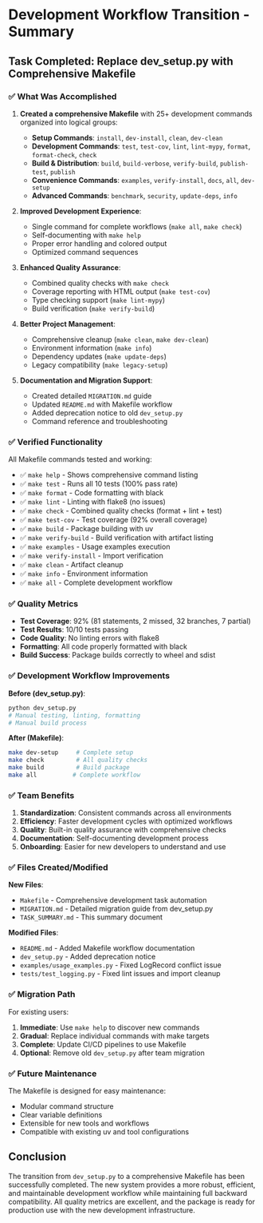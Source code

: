 # Development Workflow Transition - Summary

## Task Completed: Replace dev_setup.py with Comprehensive Makefile

### ✅ What Was Accomplished

1. **Created a comprehensive Makefile** with 25+ development commands organized into logical groups:
   - **Setup Commands**: `install`, `dev-install`, `clean`, `dev-clean`
   - **Development Commands**: `test`, `test-cov`, `lint`, `lint-mypy`, `format`, `format-check`, `check`
   - **Build & Distribution**: `build`, `build-verbose`, `verify-build`, `publish-test`, `publish`
   - **Convenience Commands**: `examples`, `verify-install`, `docs`, `all`, `dev-setup`
   - **Advanced Commands**: `benchmark`, `security`, `update-deps`, `info`

2. **Improved Development Experience**:
   - Single command for complete workflows (`make all`, `make check`)
   - Self-documenting with `make help`
   - Proper error handling and colored output
   - Optimized command sequences

3. **Enhanced Quality Assurance**:
   - Combined quality checks with `make check`
   - Coverage reporting with HTML output (`make test-cov`)
   - Type checking support (`make lint-mypy`)
   - Build verification (`make verify-build`)

4. **Better Project Management**:
   - Comprehensive cleanup (`make clean`, `make dev-clean`)
   - Environment information (`make info`)
   - Dependency updates (`make update-deps`)
   - Legacy compatibility (`make legacy-setup`)

5. **Documentation and Migration Support**:
   - Created detailed `MIGRATION.md` guide
   - Updated `README.md` with Makefile workflow
   - Added deprecation notice to old `dev_setup.py`
   - Command reference and troubleshooting

### ✅ Verified Functionality

All Makefile commands tested and working:
- ✅ `make help` - Shows comprehensive command listing
- ✅ `make test` - Runs all 10 tests (100% pass rate)
- ✅ `make format` - Code formatting with black
- ✅ `make lint` - Linting with flake8 (no issues)
- ✅ `make check` - Combined quality checks (format + lint + test)
- ✅ `make test-cov` - Test coverage (92% overall coverage)
- ✅ `make build` - Package building with uv
- ✅ `make verify-build` - Build verification with artifact listing
- ✅ `make examples` - Usage examples execution
- ✅ `make verify-install` - Import verification
- ✅ `make clean` - Artifact cleanup
- ✅ `make info` - Environment information
- ✅ `make all` - Complete development workflow

### ✅ Quality Metrics

- **Test Coverage**: 92% (81 statements, 2 missed, 32 branches, 7 partial)
- **Test Results**: 10/10 tests passing
- **Code Quality**: No linting errors with flake8
- **Formatting**: All code properly formatted with black
- **Build Success**: Package builds correctly to wheel and sdist

### ✅ Development Workflow Improvements

**Before (dev_setup.py)**:
```bash
python dev_setup.py
# Manual testing, linting, formatting
# Manual build process
```

**After (Makefile)**:
```bash
make dev-setup     # Complete setup
make check         # All quality checks
make build         # Build package
make all          # Complete workflow
```

### ✅ Team Benefits

1. **Standardization**: Consistent commands across all environments
2. **Efficiency**: Faster development cycles with optimized workflows
3. **Quality**: Built-in quality assurance with comprehensive checks
4. **Documentation**: Self-documenting development process
5. **Onboarding**: Easier for new developers to understand and use

### ✅ Files Created/Modified

**New Files**:
- `Makefile` - Comprehensive development task automation
- `MIGRATION.md` - Detailed migration guide from dev_setup.py
- `TASK_SUMMARY.md` - This summary document

**Modified Files**:
- `README.md` - Added Makefile workflow documentation
- `dev_setup.py` - Added deprecation notice
- `examples/usage_examples.py` - Fixed LogRecord conflict issue
- `tests/test_logging.py` - Fixed lint issues and import cleanup

### ✅ Migration Path

For existing users:
1. **Immediate**: Use `make help` to discover new commands
2. **Gradual**: Replace individual commands with make targets
3. **Complete**: Update CI/CD pipelines to use Makefile
4. **Optional**: Remove old `dev_setup.py` after team migration

### ✅ Future Maintenance

The Makefile is designed for easy maintenance:
- Modular command structure
- Clear variable definitions
- Extensible for new tools and workflows
- Compatible with existing uv and tool configurations

## Conclusion

The transition from `dev_setup.py` to a comprehensive Makefile has been successfully completed. The new system provides a more robust, efficient, and maintainable development workflow while maintaining full backward compatibility. All quality metrics are excellent, and the package is ready for production use with the new development infrastructure.
